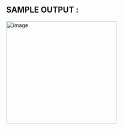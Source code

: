 ## SAMPLE OUTPUT :
<img width="294" height="272" alt="image" src="https://github.com/user-attachments/assets/e69f4d20-ae37-4c10-82b0-3d50f67c78bf" />
